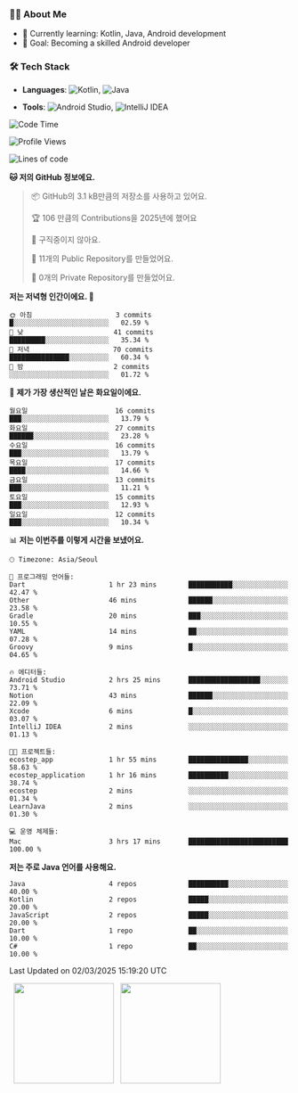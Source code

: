 ### 👨‍💻 About Me
- 🌱 Currently learning: Kotlin, Java, Android development
- 🎯 Goal: Becoming a skilled Android developer

### 🛠 Tech Stack
- **Languages**: ![Kotlin](https://img.shields.io/badge/Kotlin-0095D5?style=flat-square&logo=kotlin&logoColor=white), 
![Java](https://img.shields.io/badge/Java-007396?style=flat-square&logo=coffeescript&logoColor=white)

- **Tools**:
![Android Studio](https://img.shields.io/badge/Android%20Studio-3DDC84?style=flat-square&logo=android-studio&logoColor=white), 
![IntelliJ IDEA](https://img.shields.io/badge/IntelliJ%20IDEA-000000?style=flat-square&logo=intellij-idea&logoColor=white)

<!--START_SECTION:waka-->
![Code Time](http://img.shields.io/badge/Code%20Time-25%20hrs%2043%20mins-blue)

![Profile Views](http://img.shields.io/badge/Profile%20Views-4-blue)

![Lines of code](https://img.shields.io/badge/%EC%A0%80%EB%8A%94%20%EC%97%AC%ED%83%9C%EA%B9%8C%EC%A7%80%20-52.4%20thousand%20%EC%A4%84%EC%9D%98%20%EC%BD%94%EB%93%9C%EB%A5%BC%20%EC%9E%91%EC%84%B1%ED%96%88%EC%96%B4%EC%9A%94.-blue)

**🐱 저의 GitHub 정보에요.** 

> 📦 GitHub의 3.1 kB만큼의 저장소를 사용하고 있어요. 
 > 
> 🏆 106 만큼의 Contributions을 2025년에 했어요
 > 
> 🚫 구직중이지 않아요.
 > 
> 📜 11개의 Public Repository를 만들었어요. 
 > 
> 🔑 0개의 Private Repository를 만들었어요. 
 > 
**저는 저녁형 인간이에요. 🦉** 

```text
🌞 아침                     3 commits           █░░░░░░░░░░░░░░░░░░░░░░░░   02.59 % 
🌆 낮　                     41 commits          █████████░░░░░░░░░░░░░░░░   35.34 % 
🌃 저녁                     70 commits          ███████████████░░░░░░░░░░   60.34 % 
🌙 밤　                     2 commits           ░░░░░░░░░░░░░░░░░░░░░░░░░   01.72 % 
```
📅 **제가 가장 생산적인 날은 화요일이에요.** 

```text
월요일                      16 commits          ███░░░░░░░░░░░░░░░░░░░░░░   13.79 % 
화요일                      27 commits          ██████░░░░░░░░░░░░░░░░░░░   23.28 % 
수요일                      16 commits          ███░░░░░░░░░░░░░░░░░░░░░░   13.79 % 
목요일                      17 commits          ████░░░░░░░░░░░░░░░░░░░░░   14.66 % 
금요일                      13 commits          ███░░░░░░░░░░░░░░░░░░░░░░   11.21 % 
토요일                      15 commits          ███░░░░░░░░░░░░░░░░░░░░░░   12.93 % 
일요일                      12 commits          ███░░░░░░░░░░░░░░░░░░░░░░   10.34 % 
```


📊 **저는 이번주를 이렇게 시간을 보냈어요.** 

```text
🕑︎ Timezone: Asia/Seoul

💬 프로그래밍 언어들: 
Dart                     1 hr 23 mins        ███████████░░░░░░░░░░░░░░   42.47 % 
Other                    46 mins             ██████░░░░░░░░░░░░░░░░░░░   23.58 % 
Gradle                   20 mins             ███░░░░░░░░░░░░░░░░░░░░░░   10.55 % 
YAML                     14 mins             ██░░░░░░░░░░░░░░░░░░░░░░░   07.28 % 
Groovy                   9 mins              █░░░░░░░░░░░░░░░░░░░░░░░░   04.65 % 

🔥 에디터들: 
Android Studio           2 hrs 25 mins       ██████████████████░░░░░░░   73.71 % 
Notion                   43 mins             ██████░░░░░░░░░░░░░░░░░░░   22.09 % 
Xcode                    6 mins              █░░░░░░░░░░░░░░░░░░░░░░░░   03.07 % 
IntelliJ IDEA            2 mins              ░░░░░░░░░░░░░░░░░░░░░░░░░   01.13 % 

🐱‍💻 프로젝트들: 
ecostep_app              1 hr 55 mins        ███████████████░░░░░░░░░░   58.63 % 
ecostep_application      1 hr 16 mins        ██████████░░░░░░░░░░░░░░░   38.74 % 
ecostep                  2 mins              ░░░░░░░░░░░░░░░░░░░░░░░░░   01.34 % 
LearnJava                2 mins              ░░░░░░░░░░░░░░░░░░░░░░░░░   01.30 % 

💻 운영 체제들: 
Mac                      3 hrs 17 mins       █████████████████████████   100.00 % 
```

**저는 주로 Java 언어를 사용해요.** 

```text
Java                     4 repos             ██████████░░░░░░░░░░░░░░░   40.00 % 
Kotlin                   2 repos             █████░░░░░░░░░░░░░░░░░░░░   20.00 % 
JavaScript               2 repos             █████░░░░░░░░░░░░░░░░░░░░   20.00 % 
Dart                     1 repo              ██░░░░░░░░░░░░░░░░░░░░░░░   10.00 % 
C#                       1 repo              ██░░░░░░░░░░░░░░░░░░░░░░░   10.00 % 
```




 Last Updated on 02/03/2025 15:19:20 UTC
<!--END_SECTION:waka-->

<p>
  <img height="180em" src="https://github-readme-stats.vercel.app/api?username=JongHyun070105&show_icons=true&include_all_commits=true&bg_color=0d1117&title_color=ffffff&text_color=c9d1d9&icon_color=79ff97">
  <img height="180em" src="https://github-readme-stats.vercel.app/api/top-langs/?username=JongHyun070105&layout=compact&langs_count=4&bg_color=0d1117&title_color=ffffff&text_color=c9d1d9&hide=php&hide_repo=EcoStep,mimir,git-session">
</p>
